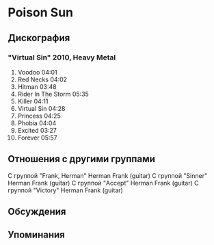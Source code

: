 # Poison Sun



## Дискография

### "Virtual Sin" 2010, Heavy Metal

1. Voodoo 04:01  
2. Red Necks 04:02  
3. Hitman 03:48  
4. Rider In The Storm 05:35  
5. Killer 04:11  
6. Virtual Sin 04:28  
7. Princess 04:25  
8. Phobia 04:04  
9. Excited 03:27  
10. Forever 05:57 


## Отношения с другими группами

C группой "Frank, Herman" Herman Frank (guitar)
C группой "Sinner" Herman Frank (guitar)
C группой "Accept" Herman Frank (guitar)
C группой "Victory" Herman Frank (guitar)

## Обсуждения


## Упоминания

